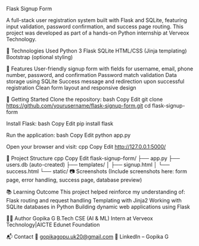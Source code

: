Flask Signup Form

A full-stack user registration system built with Flask and SQLite, featuring input validation, password confirmation, and success page routing. This project was developed as part of a hands-on Python internship at Verveox Technology.

🔧 Technologies Used
Python 3
Flask
SQLite
HTML/CSS (Jinja templating)
Bootstrap (optional styling)

📌 Features
User-friendly signup form with fields for username, email, phone number, password, and confirmation
Password match validation
Data storage using SQLite
Success message and redirection upon successful registration
Clean form layout and responsive design

🚀 Getting Started
Clone the repository:
bash
Copy
Edit
git clone https://github.com/yourusername/flask-signup-form.git
cd flask-signup-form

Install Flask:
bash
Copy
Edit
pip install flask

Run the application:
bash
Copy
Edit
python app.py

Open your browser and visit:
cpp
Copy
Edit
http://127.0.0.1:5000/

📂 Project Structure
cpp
Copy
Edit
flask-signup-form/
├── app.py
├── users.db (auto-created)
├── templates/
│   ├── signup.html
│   └── success.html
└── static/
📷 Screenshots
(Include screenshots here: form page, error handling, success page, database preview)

📚 Learning Outcome
This project helped reinforce my understanding of:
Flask routing and request handling
Templating with Jinja2
Working with SQLite databases in Python
Building dynamic web applications using Flask

🧑‍💻 Author
Gopika G
B.Tech CSE (AI & ML)
Intern at Verveox Technology|AICTE Edunet Foundation

📬 Contact
📧 gopikagopu.uk20@gmail.com
🔗 LinkedIn – Gopika G



